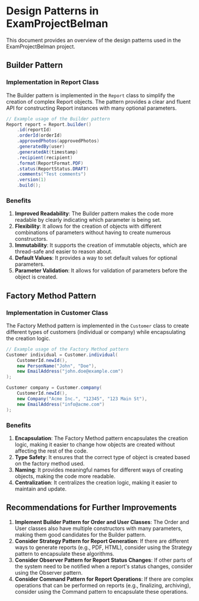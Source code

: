 # Design Patterns in ExamProjectBelman

This document provides an overview of the design patterns used in the ExamProjectBelman project.

## Builder Pattern

### Implementation in Report Class

The Builder pattern is implemented in the `Report` class to simplify the creation of complex Report objects. The pattern provides a clear and fluent API for constructing Report instances with many optional parameters.

```java
// Example usage of the Builder pattern
Report report = Report.builder()
    .id(reportId)
    .orderId(orderId)
    .approvedPhotos(approvedPhotos)
    .generatedBy(user)
    .generatedAt(timestamp)
    .recipient(recipient)
    .format(ReportFormat.PDF)
    .status(ReportStatus.DRAFT)
    .comments("Test comments")
    .version(1)
    .build();
```

### Benefits

1. **Improved Readability**: The Builder pattern makes the code more readable by clearly indicating which parameter is being set.
2. **Flexibility**: It allows for the creation of objects with different combinations of parameters without having to create numerous constructors.
3. **Immutability**: It supports the creation of immutable objects, which are thread-safe and easier to reason about.
4. **Default Values**: It provides a way to set default values for optional parameters.
5. **Parameter Validation**: It allows for validation of parameters before the object is created.

## Factory Method Pattern

### Implementation in Customer Class

The Factory Method pattern is implemented in the `Customer` class to create different types of customers (individual or company) while encapsulating the creation logic.

```java
// Example usage of the Factory Method pattern
Customer individual = Customer.individual(
    CustomerId.newId(),
    new PersonName("John", "Doe"),
    new EmailAddress("john.doe@example.com")
);

Customer company = Customer.company(
    CustomerId.newId(),
    new Company("Acme Inc.", "12345", "123 Main St"),
    new EmailAddress("info@acme.com")
);
```

### Benefits

1. **Encapsulation**: The Factory Method pattern encapsulates the creation logic, making it easier to change how objects are created without affecting the rest of the code.
2. **Type Safety**: It ensures that the correct type of object is created based on the factory method used.
3. **Naming**: It provides meaningful names for different ways of creating objects, making the code more readable.
4. **Centralization**: It centralizes the creation logic, making it easier to maintain and update.

## Recommendations for Further Improvements

1. **Implement Builder Pattern for Order and User Classes**: The Order and User classes also have multiple constructors with many parameters, making them good candidates for the Builder pattern.
2. **Consider Strategy Pattern for Report Generation**: If there are different ways to generate reports (e.g., PDF, HTML), consider using the Strategy pattern to encapsulate these algorithms.
3. **Consider Observer Pattern for Report Status Changes**: If other parts of the system need to be notified when a report's status changes, consider using the Observer pattern.
4. **Consider Command Pattern for Report Operations**: If there are complex operations that can be performed on reports (e.g., finalizing, archiving), consider using the Command pattern to encapsulate these operations.